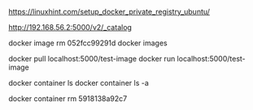 https://linuxhint.com/setup_docker_private_registry_ubuntu/

http://192.168.56.2:5000/v2/_catalog

docker image rm 052fcc99291d
docker images

docker pull localhost:5000/test-image
docker run localhost:5000/test-image

docker container ls
docker container ls -a

docker container rm 5918138a92c7